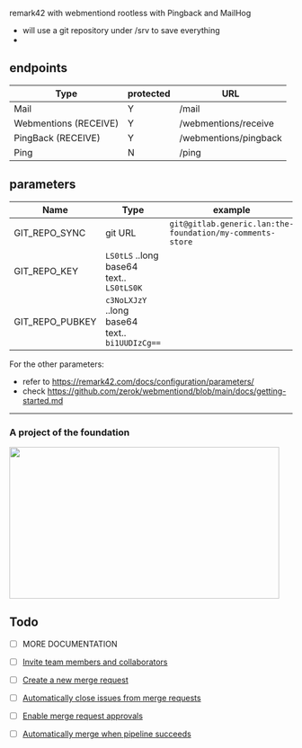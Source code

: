 remark42 with webmentiond rootless with Pingback and MailHog


* will use a git repository under /srv to save everything
* 

## endpoints

| Type | protected | URL |
|---|---|---|
| Mail | Y |  /mail |
| Webmentions (RECEIVE) | Y |  /webmentions/receive |
| PingBack (RECEIVE) | Y |  /webmentions/pingback |
| Ping | N |  /ping |


## parameters
| Name | Type | example |
|---|---|---|
| GIT_REPO_SYNC   | git URL | `git@gitlab.generic.lan:the-foundation/my-comments-store` | 
| GIT_REPO_KEY    | `LS0tLS` ..long base64 text.. `LS0tLS0K` |
| GIT_REPO_PUBKEY | `c3NoLXJzY` ..long base64 text.. `bi1UUDIzCg==` | 

For the  other parameters:

* refer to https://remark42.com/docs/configuration/parameters/
* check https://github.com/zerok/webmentiond/blob/main/docs/getting-started.md



---

<h3>A project of the foundation</h3>
<a href="https://the-foundation.gitlab.io/"><div><img src="https://hcxi2.2ix.ch/gitlab/the-foundation/remark42-rootless/README.md/logo.jpg" width="480" height="270"/></div></a>


## Todo
- [ ] MORE DOCUMENTATION
- [ ] [Invite team members and collaborators](https://docs.gitlab.com/ee/user/project/members/)
- [ ] [Create a new merge request](https://docs.gitlab.com/ee/user/project/merge_requests/creating_merge_requests.html)
- [ ] [Automatically close issues from merge requests](https://docs.gitlab.com/ee/user/project/issues/managing_issues.html#closing-issues-automatically)
- [ ] [Enable merge request approvals](https://docs.gitlab.com/ee/user/project/merge_requests/approvals/)
- [ ] [Automatically merge when pipeline succeeds](https://docs.gitlab.com/ee/user/project/merge_requests/merge_when_pipeline_succeeds.html)


